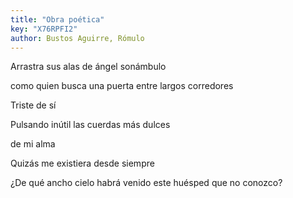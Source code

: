 ```yaml
---
title: "Obra poética"
key: "X76RPFI2"
author: Bustos Aguirre, Rómulo
---
```

<div data-schema-version="8"><p>Arrastra sus alas de ángel sonámbulo</p> <p>como quien busca una puerta entre largos corredores</p> <p>Triste de sí</p> <p>Pulsando inútil las cuerdas más dulces</p> <p>de mi alma</p> <p>Quizás me existiera desde siempre</p> <p>¿De qué ancho cielo habrá venido este huésped que no conozco?</p> </div>